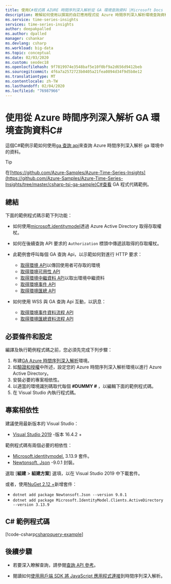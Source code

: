 ```yaml
---
title: 使用C#程式碼 AZURE 時間序列深入解析從 GA 環境查詢資料 |Microsoft Docs
description: 瞭解如何使用以撰寫的自訂應用程式從 Azure 時間序列深入解析環境查詢資料C#。
ms.service: time-series-insights
services: time-series-insights
author: deepakpalled
ms.author: dpalled
manager: cshankar
ms.devlang: csharp
ms.workload: big-data
ms.topic: conceptual
ms.date: 02/03/2020
ms.custom: seodec18
ms.openlocfilehash: 9f7819974e3548baf5e10f0bf9a2d656d9412beb
ms.sourcegitcommit: 4f6a7a2572723b0405a21fea0894d34f9d5b8e12
ms.translationtype: MT
ms.contentlocale: zh-TW
ms.lasthandoff: 02/04/2020
ms.locfileid: "76987966"
---
```

# <a name="query-data-from-the-azure-time-series-insights-ga-environment-using-c"></a>使用從 Azure 時間序列深入解析 GA 環境查詢資料C#

這個C#範例示範如何使用[ga 查詢 api](https://docs.microsoft.com/rest/api/time-series-insights/ga-query)來查詢 Azure 時間序列深入解析 ga 環境中的資料。

> [!TIP]
> 在[https://github.com/Azure-Samples/Azure-Time-Series-Insights](https://github.com/Azure-Samples/Azure-Time-Series-Insights/tree/master/csharp-tsi-ga-sample)C#查看 GA 程式代碼範例。

## <a name="summary"></a>總結

下面的範例程式碼示範下列功能：

* 如何使用[microsoft.identitymodel](https://www.nuget.org/packages/Microsoft.IdentityModel.Clients.ActiveDirectory/)透過 Azure Active Directory 取得存取權杖。

* 如何在後續查詢 API 要求的 `Authorization` 標頭中傳遞該取得的存取權杖。 

* 此範例會呼叫每個 GA 查詢 Api，以示範如何對進行 HTTP 要求：
    * [取得環境 API](https://docs.microsoft.com/rest/api/time-series-insights/ga-query-api#get-environments-api)以傳回使用者可存取的環境
    * [取得環境可用性 API](https://docs.microsoft.com/rest/api/time-series-insights/ga-query-api#get-environment-availability-api)
    * [取得環境中繼資料 API](https://docs.microsoft.com/rest/api/time-series-insights/ga-query-api#get-environment-metadata-api)以取出環境中繼資料
    * [取得環境事件 API](https://docs.microsoft.com/rest/api/time-series-insights/ga-query-api#get-environment-events-api)
    * [取得環境匯總 API](https://docs.microsoft.com/rest/api/time-series-insights/ga-query-api#get-environment-aggregates-api)
    
* 如何使用 WSS 與 GA 查詢 Api 互動，以訊息：

   * [取得環境事件資料流程 API](https://docs.microsoft.com/rest/api/time-series-insights/ga-query-api#get-environment-events-streamed-api)
   * [取得環境匯總資料流程 API](https://docs.microsoft.com/rest/api/time-series-insights/ga-query-api#get-environment-aggregates-streamed-api)

## <a name="prerequisites-and-setup"></a>必要條件和設定

編譯及執行範例程式碼之前，您必須先完成下列步驟：

1. 布建[GA Azure 時間序列深入解析](https://docs.microsoft.com/azure/time-series-insights/time-series-insights-get-started)環境。
1. 如[驗證和授權](time-series-insights-authentication-and-authorization.md)中所述，設定您的 Azure 時間序列深入解析環境以進行 Azure Active Directory。 
1. 安裝必要的專案相依性。
1. 以適當的環境識別碼取代每個 **#DUMMY #** ，以編輯下面的範例程式碼。
1. 在 Visual Studio 內執行程式碼。

## <a name="project-dependencies"></a>專案相依性

建議使用最新版本的 Visual Studio：

* [Visual Studio 2019](https://visualstudio.microsoft.com/vs/) -版本 16.4.2 +

範例程式碼有兩個必要的相依性：

* [Microsoft.identitymodel.](https://www.nuget.org/packages/Microsoft.IdentityModel.Clients.ActiveDirectory/) 3.13.9 套件。
* [Newtonsoft. Json](https://www.nuget.org/packages/Newtonsoft.Json) -9.0.1 封裝。

選取 [**組建** > **組建方案**] 選項，以在 Visual Studio 2019 中下載套件。

或者，使用[NuGet 2.12 +](https://www.nuget.org/)新增套件：

* `dotnet add package Newtonsoft.Json --version 9.0.1`
* `dotnet add package Microsoft.IdentityModel.Clients.ActiveDirectory --version 3.13.9`

## <a name="c-sample-code"></a>C# 範例程式碼

[!code-csharp[csharpquery-example](~/samples-tsi/csharp-tsi-ga-sample/Program.cs)]

## <a name="next-steps"></a>後續步驟

- 若要深入瞭解查詢，請參閱[查詢 API 參考](https://docs.microsoft.com/rest/api/time-series-insights/ga-query-api)。

- 閱讀如何[使用用戶端 SDK 將 JavaScript 應用程式連接](https://github.com/microsoft/tsiclient)到時間序列深入解析。
